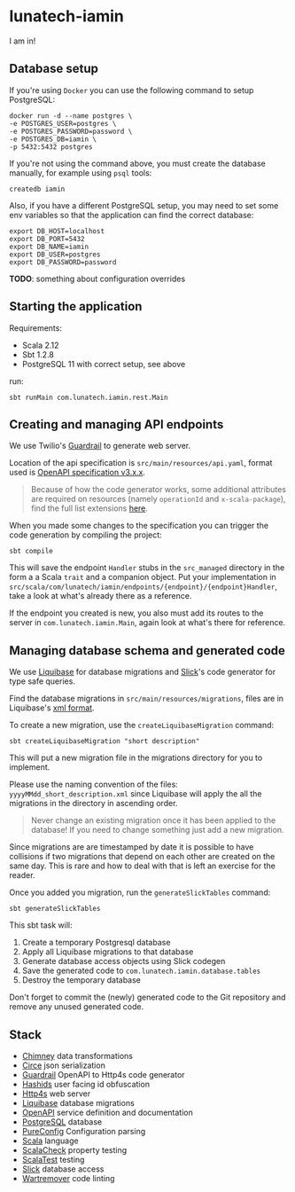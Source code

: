 # lunatech-iamin

I am in!

## Database setup

If you're using `Docker` you can use the following command to setup PostgreSQL:

```
docker run -d --name postgres \
-e POSTGRES_USER=postgres \
-e POSTGRES_PASSWORD=password \
-e POSTGRES_DB=iamin \
-p 5432:5432 postgres
```

If you're not using the command above, you must create the database manually, for example using `psql` tools:

```
createdb iamin
```

Also, if you have a different PostgreSQL setup, you may need to set some env variables so that the application can find
the correct database:

```
export DB_HOST=localhost
export DB_PORT=5432
export DB_NAME=iamin
export DB_USER=postgres
export DB_PASSWORD=password
```

**TODO**: something about configuration overrides


## Starting the application

Requirements:

- Scala 2.12
- Sbt 1.2.8
- PostgreSQL 11 with correct setup, see above

run:

```
sbt runMain com.lunatech.iamin.rest.Main
```


## Creating and managing API endpoints

We use Twilio's [Guardrail](https://github.com/twilio/guardrail) to generate web server.

Location of the api specification is `src/main/resources/api.yaml`, format used is
[OpenAPI specification v3.x.x](https://swagger.io/specification).

>Because of how the code generator works, some additional attributes are required on resources (namely `operationId`
and `x-scala-package`), find the full list extensions
[here](https://github.com/twilio/guardrail/blob/master/docs/book.md#guardrail-extensions).

When you made some changes to the specification you can trigger the code generation by compiling the project:

```
sbt compile
```
This will save the endpoint `Handler` stubs in the `src_managed` directory in the form a a Scala `trait` and a companion
object.
Put your implementation in `src/scala/com/lunatech/iamin/endpoints/{endpoint}/{endpoint}Handler`, take a look at what's
already there as a reference.

If the endpoint you created is new, you also must add its routes to the server in `com.lunatech.iamin.Main`,
again look at what's there for reference.


## Managing database schema and generated code

We use [Liquibase](https://www.liquibase.org) for database migrations and [Slick](http://slick.lightbend.com)'s code 
generator for type safe queries.

Find the database migrations in `src/main/resources/migrations`, files are in Liquibase's
[xml format](https://www.liquibase.org/documentation/xml_format.html).

To create a new migration, use the `createLiquibaseMigration` command:

```
sbt createLiquibaseMigration "short description"
```

This will put a new migration file in the migrations directory for you to implement.

Please use the naming convention of the files: `yyyyMMdd_short_description.xml` since Liquibase will apply the all the 
migrations in the directory in ascending order.

> Never change an existing migration once it has been applied to the database! If you need to change something just add
a new migration.

Since migrations are are timestamped by date it is possible to have collisions if two migrations that depend on each
other are created on the same day. This is rare and how to deal with that is left an exercise for the reader.

Once you added you migration, run the `generateSlickTables` command:

```
sbt generateSlickTables
```
This sbt task will:

1. Create a temporary Postgresql database
2. Apply all Liquibase migrations to that database
3. Generate database access objects using Slick codegen
4. Save the generated code to `com.lunatech.iamin.database.tables`
5. Destroy the temporary database

Don't forget to commit the (newly) generated code to the Git repository and remove any unused generated code.


## Stack

- [Chimney](https://scalalandio.github.io/chimney) data transformations
- [Circe](https://circe.github.io/circe) json serialization
- [Guardrail](https://github.com/twilio/guardrail) OpenAPI to Http4s code generator
- [Hashids](https://github.com/10cella/hashids-java) user facing id obfuscation
- [Http4s](https://http4s.org) web server
- [Liquibase](https://www.liquibase.org) database migrations
- [OpenAPI](https://swagger.io) service definition and documentation
- [PostgreSQL](https://www.postgresql.org) database
- [PureConfig](https://pureconfig.github.io) Configuration parsing
- [Scala](https://www.scala-lang.org) language
- [ScalaCheck](https://www.scalacheck.org) property testing
- [ScalaTest]( http://www.scalatest.org) testing
- [Slick](http://slick.lightbend.com) database access
- [Wartremover](http://www.wartremover.org) code linting
